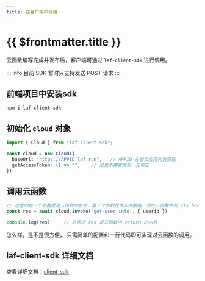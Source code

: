 ```yaml
---
title: 在客户端中调用
---
```


# {{ $frontmatter.title }}

云函数编写完成并发布后，客户端可通过 `laf-client-sdk` 进行调用。

::: info
目前 SDK 暂时只支持发送 POST 请求
:::

## 前端项目中安装sdk

```shell
npm i laf-client-sdk
```

## 初始化 `cloud` 对象

```typescript
import { Cloud } from "laf-client-sdk";

const cloud = new Cloud({
  baseUrl: "https://APPID.laf.run",   // APPID 在首页应用列表获取
  getAccessToken: () => "",    // 这里不需要授权，先填空
})
```

## 调用云函数

```typescript
// 这里的第一个参数就是云函数的名字，第二个参数是传入的数据，对应云函数中的 ctx.body
const res = await cloud.invoke('get-user-info', { userid })

console.log(res)     // 这里的 res 是云函数中 return 的内容
```

怎么样，是不是很方便， 只需简单的配置和一行代码即可实现对云函数的调用。

## laf-client-sdk 详细文档

查看详细文档：[client-sdk](/guide/client-sdk/)
